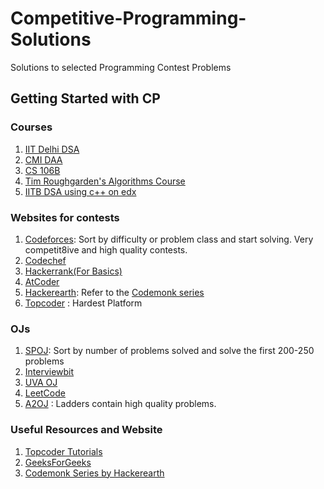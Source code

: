 # Competitive-Programming-Solutions
Solutions to selected Programming Contest Problems
## Getting Started with CP
### Courses
1. [IIT Delhi DSA](https://www.youtube.com/playlist?list=PLBF3763AF2E1C572F)
2. [CMI DAA](https://www.youtube.com/playlist?list=PLGdMwVKbjVQ8Ew7KUp65sRL9_k2_3xlKE)
3. [CS 106B](https://www.youtube.com/playlist?list=PLT0wqqmbAFnfdRRCnzqY943MDyaNa3KSy)
4. [Tim Roughgarden's Algorithms Course](https://www.youtube.com/playlist?list=PLXFMmlk03Dt7Q0xr1PIAriY5623cKiH7V)
5. [IITB DSA using c++ on edx](https://courses.edx.org/courses/course-v1:IITBombayX+CS213.2x+1T2018/course/)

### Websites for contests
1. [Codeforces](https://codeforces.com/): Sort by difficulty or problem class and start solving. Very competit8ive and high quality contests.
2. [Codechef](http://codechef.com)
3. [Hackerrank(For Basics)](https://hackerrank.com)
4. [AtCoder](https://atcoder.jp/)
5. [Hackerearth](https://www.hackerearth.com): Refer to the [Codemonk series](https://www.hackerearth.com/practice/codemonk/)
6. [Topcoder](https://www.topcoder.com/) : Hardest Platform
### OJs 
1. [SPOJ](https://spoj.com/problems/classical/): Sort by number of problems solved and solve the first 200-250 problems
2. [Interviewbit](http://interviewbit.com) 
3. [UVA OJ](https://UVA.onlinejudge.org/index.php?option=com_onlinejudge&Itemid=8&category=301)
4. [LeetCode](https://leetcode.com)
5. [A2OJ](https://a2oj.com/ladder?ID=11) : Ladders contain high quality problems.

### Useful Resources and Website
1. [Topcoder Tutorials](https://www.topcoder.com/community/competitive-programming/tutorials/)
2. [GeeksForGeeks](https://www.geeksforgeeks.org/)
3. [Codemonk Series by Hackerearth](https://www.hackerearth.com/practice/codemonk/)
